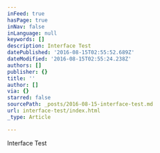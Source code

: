 ```yaml
---
inFeed: true
hasPage: true
inNav: false
inLanguage: null
keywords: []
description: Interface Test
datePublished: '2016-08-15T02:55:52.689Z'
dateModified: '2016-08-15T02:55:24.238Z'
authors: []
publisher: {}
title: ''
author: []
via: {}
starred: false
sourcePath: _posts/2016-08-15-interface-test.md
url: interface-test/index.html
_type: Article

---
```

Interface Test
